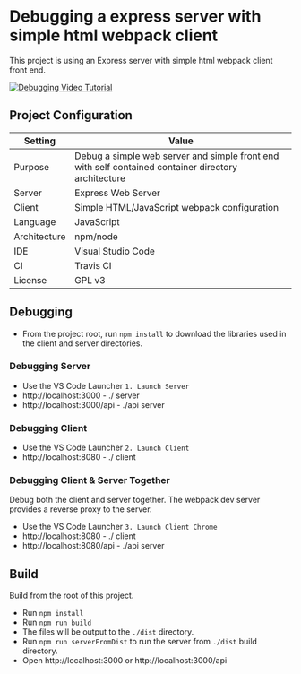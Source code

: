 # Debugging a express server with simple html webpack client
This project is using an Express server with simple html webpack client front end.

[![Debugging Video Tutorial](https://img.youtube.com/vi/-Y8J4sgr6uU/0.jpg)](https://www.youtube.com/watch?v=-Y8J4sgr6uU)

## Project Configuration
| Setting | Value |
| --- | --- |
| Purpose | Debug a simple web server and simple front end with self contained container directory architecture |
| Server | Express Web Server |
| Client | Simple HTML/JavaScript webpack configuration |
| Language | JavaScript |
| Architecture | npm/node |
| IDE | Visual Studio Code |
| CI | Travis CI |
| License | GPL v3 |


## Debugging

* From the project root, run `npm install` to download the libraries used in the client and server directories.

### Debugging Server

* Use the VS Code Launcher `1. Launch Server`
* http://localhost:3000 - ./ server
* http://localhost:3000/api - ./api server

### Debugging Client

* Use the VS Code Launcher `2. Launch Client`
* http://localhost:8080 - ./ client

### Debugging Client & Server Together
Debug both the client and server together. The webpack dev server provides a reverse proxy to the server. 

* Use the VS Code Launcher `3. Launch Client Chrome`
* http://localhost:8080 - ./ client
* http://localhost:8080/api - ./api server



## Build
Build from the root of this project. 

* Run `npm install`
* Run `npm run build`
* The files will be output to the `./dist` directory.
* Run `npm run serverFromDist` to run the server from `./dist` build directory.
* Open http://localhost:3000 or http://localhost:3000/api
